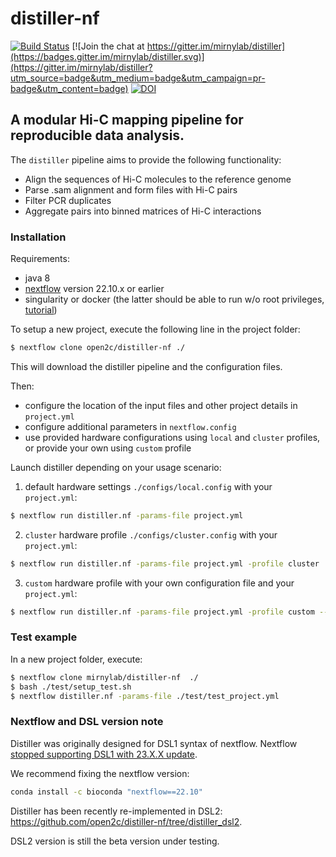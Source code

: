 # distiller-nf

[![Build Status](https://travis-ci.org/open2c/distiller-nf.svg?branch=master)](https://travis-ci.org/open2c/distiller-nf)
[![Join the chat at https://gitter.im/mirnylab/distiller](https://badges.gitter.im/mirnylab/distiller.svg)](https://gitter.im/mirnylab/distiller?utm_source=badge&utm_medium=badge&utm_campaign=pr-badge&utm_content=badge)
[![DOI](https://zenodo.org/badge/89316568.svg)](https://zenodo.org/badge/latestdoi/89316568)

## A modular Hi-C mapping pipeline for reproducible data analysis.

The `distiller` pipeline aims to provide the following functionality:

- Align the sequences of Hi-C molecules to the reference genome
- Parse .sam alignment and form files with Hi-C pairs
- Filter PCR duplicates
- Aggregate pairs into binned matrices of Hi-C interactions

### Installation

Requirements:

- java 8
- [nextflow](https://www.nextflow.io/) version 22.10.x or earlier
- singularity or docker (the latter should be able to run w/o root privileges, 
[tutorial](https://www.digitalocean.com/community/tutorials/how-to-install-and-use-docker-on-ubuntu-16-04))

To setup a new project, execute the following line in the project folder:

```sh
$ nextflow clone open2c/distiller-nf ./
```

This will download the distiller pipeline and the configuration files.

Then:
- configure the location of the input files and other project details
in `project.yml`
- configure additional parameters in `nextflow.config`
- use provided hardware configurations using `local` and `cluster` profiles, or provide your own using `custom` profile

Launch distiller depending on your usage scenario:

1. default hardware settings `./configs/local.config` with your `project.yml`:
```sh
$ nextflow run distiller.nf -params-file project.yml
```
2. `cluster` hardware profile `./configs/cluster.config` with your `project.yml`:
```sh
$ nextflow run distiller.nf -params-file project.yml -profile cluster
```
3. `custom` hardware profile with your own configuration file and your `project.yml`:
```sh
$ nextflow run distiller.nf -params-file project.yml -profile custom --custom_config /full/path/to/your.config
```


### Test example

In a new project folder, execute:

```sh
$ nextflow clone mirnylab/distiller-nf  ./
$ bash ./test/setup_test.sh
$ nextflow distiller.nf -params-file ./test/test_project.yml 
```

### Nextflow and DSL version note

Distiller was originally designed for DSL1 syntax of nextflow. 
Nextflow [stopped supporting DSL1 with 23.X.X update](https://github.com/nextflow-io/nextflow/issues/3915).

We recommend fixing the nextflow version: 

```sh
conda install -c bioconda "nextflow==22.10"
```

Distiller has been recently re-implemented in DSL2: https://github.com/open2c/distiller-nf/tree/distiller_dsl2. 

DSL2 version is still the beta version under testing. 